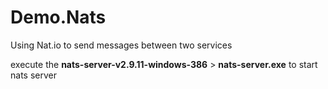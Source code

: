 # Demo.Nats
Using Nat.io to send messages between two services


execute the **nats-server-v2.9.11-windows-386** > **nats-server.exe** to start nats server
